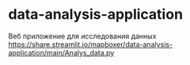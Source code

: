 # data-analysis-application
Веб приложение для исследования данных
https://share.streamlit.io/mapboxer/data-analysis-application/main/Analys_data.py

